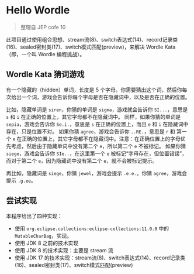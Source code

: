 # Hello Wordle

> 整理自 JEP cofe 10

此项目通过使用组合思想、stream流(8)、switch表达式(14)、record记录类(16)、sealed密封类(17)、switch模式匹配(preview)，来解决 Wordle Kata （即，一个叫 Wordle 编程挑战）。

## Wordle Kata 猜词游戏

有一个隐藏的（hidden）单词，长度是 5 个字母。你需要猜出这个词，然后你每次给出一个词，游戏会告诉你每个字母是否在隐藏词中，以及是否在正确的位置。

比如，隐藏单词是 `siren`，你猜的单词是 `sigma`，游戏就会告诉你 `SI...`，意思是 `s` 和 `i` 在正确的位置上，其它字母都不在隐藏词中。
同样，如果你猜的单词是 `sepia`，游戏会告诉你 `Se.i.`，意思是 `s` 在正确的位置上，而且 `e` 和 `i` 在隐藏词中存在，只是位置不对。
如果你猜 `agree`，游戏会告诉你 `..RE.`，意思是 `r` 和 第一个 `e` 在正确的位置上，其它字母都不在隐藏词中。注意：在正确位置上的字母优先考虑，然后由于隐藏单词中没有第二个 `e`，所以第二个 `e` 不被标记。
如果你猜 `siege`，游戏会告诉你 `SIe..`，在这里第一个 `e` 被标记“字母存在，但位置错误”，而对于第二个 `e`，因为隐藏词中没有第二个 `e`，就不会被标记提示。

再比如，隐藏词是 `siege`，你猜 `jewel`，游戏会提示 `.e.e.`。你猜 `agree`，游戏会提示 `.g.ee`。

## 尝试实现

本程序给出了四种实现：
* 使用 `org.eclipse.collections:eclipse-collections:11.0.0` 中的 `MutableCharBag`，实现。
* 使用 JDK 8 之前的技术实现
* 使用 JDK 8 的技术实现：主要是 stream 流
* 使用 JDK 17 的技术实现：stream流(8)、switch表达式(14)、record记录类(16)、sealed密封类(17)、switch模式匹配(preview)

